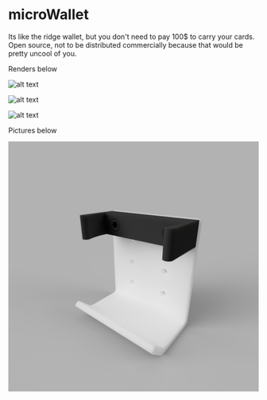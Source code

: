 # microWallet
Its like the ridge wallet, but you don't need to pay 100$ to carry your cards. Open source, not to be distributed commercially because that would be pretty uncool of you.

Renders below

![alt text](https://github.com/Micr0wave3/concealZippo/blob/main/renders/1.png?raw=true)

![alt text](https://github.com/Micr0wave3/concealZippo/blob/main/renders/2.png?raw=true)

![alt text](https://github.com/Micr0wave3/concealZippo/blob/main/renders/3.png?raw=true)

Pictures below

![alt text](https://github.com/Micr0wave3/concealZippo/blob/main/renders/zippo_carry_front.png?raw=true)
